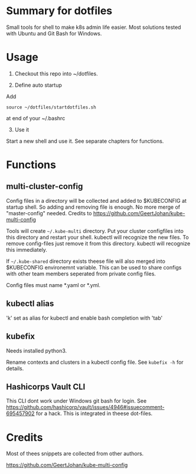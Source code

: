 # Summary for dotfiles 

Small tools for shell to make k8s admin life easier. 
Most solutions tested with Ubuntu and Git Bash for Windows.

# Usage

1. Checkout this repo into ~/dotfiles.

2. Define auto startup

Add 
```
source ~/dotfiles/startdotfiles.sh
```
at end of your ~/.bashrc

3. Use it

Start a new shell and use it. See separate chapters for functions.


# Functions

## multi-cluster-config

Config files in a directory will be collected and added to $KUBECONFIG at startup shell. So adding and removing file is enough. No more merge of "master-config" needed.
Credits to https://github.com/GeertJohan/kube-multi-config

Tools will create `~/.kube-multi` directory. Put your cluster configfiles into this directory and restart your shell. kubectl will recognize the new files. To remove config-files just remove it from this directory. kubectl will recognize this immediately.

If `~/.kube-shared` directory exists theese file will also merged into $KUBECONFIG environemnt variable. This can be used to share configs with other team members seperated from private config files.

Config files must name *.yaml or *.yml.

## kubectl alias

'k' set as alias for kubectl and enable bash completion with 'tab'

## kubefix

Needs installed python3.

Rename contexts and clusters in a kubectl config file. See `kubefix -h` for details.

## Hashicorps Vault CLI 

This CLI dont work under Windows git bash for login. See https://github.com/hashicorp/vault/issues/4946#issuecomment-695457902 for a hack. This is integrated in theese dot-files.

# Credits

Most of thees snippets are collected from other authors.

https://github.com/GeertJohan/kube-multi-config